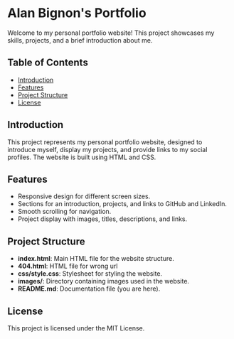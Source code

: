 # Alan Bignon's Portfolio

Welcome to my personal portfolio website! This project showcases my skills, projects, and a brief introduction about me.

## Table of Contents
- [Introduction](#introduction)
- [Features](#features)
- [Project Structure](#project-structure)
- [License](#license)

## Introduction

This project represents my personal portfolio website, designed to introduce myself, display my projects, and provide links to my social profiles. The website is built using HTML and CSS.

## Features

- Responsive design for different screen sizes.
- Sections for an introduction, projects, and links to GitHub and LinkedIn.
- Smooth scrolling for navigation.
- Project display with images, titles, descriptions, and links.

## Project Structure

- **index.html**: Main HTML file for the website structure.
- **404.html**: HTML file for wrong url
- **css/style.css**: Stylesheet for styling the website.
- **images/**: Directory containing images used in the website.
- **README.md**: Documentation file (you are here).

## License

This project is licensed under the MIT License.
